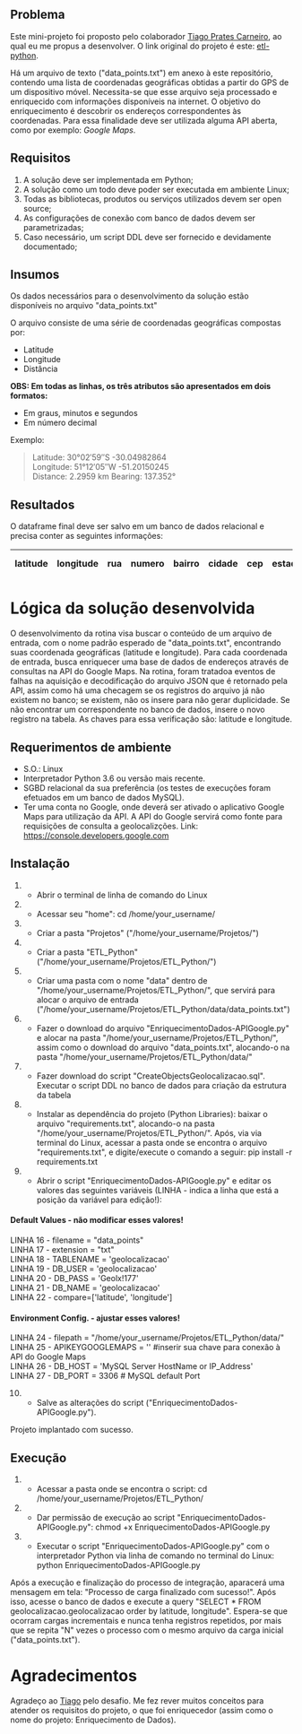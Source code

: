 ## Problema

Este mini-projeto foi proposto pelo colaborador [Tiago Prates Carneiro](https://github.com/tpcarneiro), ao qual eu me propus a desenvolver. O link original do projeto é este: [etl-python](https://github.com/tpcarneiro/dev-etl-python).

Há um arquivo de texto ("data_points.txt") em anexo à este repositório, contendo uma lista de coordenadas geográficas obtidas a partir do GPS de um dispositivo móvel. Necessita-se que esse arquivo seja processado e enriquecido com informações disponíveis na internet. O objetivo do enriquecimento é descobrir os endereços correspondentes às coordenadas. Para essa finalidade deve ser utilizada alguma API aberta, como por exemplo: _Google Maps_.

## Requisitos

1. A solução deve ser implementada em Python;
2. A solução como um todo deve poder ser executada em ambiente Linux;
3. Todas as bibliotecas, produtos ou serviços utilizados devem ser open source;
4. As configurações de conexão com banco de dados devem ser parametrizadas;
5. Caso necessário, um script DDL deve ser fornecido e devidamente documentado;

## Insumos

Os dados necessários para o desenvolvimento da solução estão disponíveis no arquivo "data_points.txt"

O arquivo consiste de uma série de coordenadas geográficas compostas por:

- Latitude
- Longitude
- Distância

**OBS: Em todas as linhas, os três atributos são apresentados em dois formatos:**

- Em graus, minutos e segundos
- Em número decimal

Exemplo:

> Latitude: 30°02′59″S   -30.04982864  
> Longitude: 51°12′05″W   -51.20150245  
> Distance: 2.2959 km  Bearing: 137.352°  

## Resultados

O dataframe final deve ser salvo em um banco de dados relacional e precisa conter as seguintes informações:

latitude|longitude|rua|numero|bairro|cidade|cep|estado|pais|endereço completo
--------|---------|---|------|------|------|---|------|----|-----------------

# Lógica da solução desenvolvida

O desenvolvimento da rotina visa buscar o conteúdo de um arquivo de entrada, com o nome padrão esperado de "data_points.txt", encontrando suas coordenada geográficas (latitude e longitude). Para cada coordenada de entrada, busca enriquecer uma base de dados de endereços através de consultas na API do Google Maps. Na rotina, foram tratadoa eventos de falhas na aquisição e decodificação do arquivo JSON que é retornado pela API, assim como há uma checagem se os registros do arquivo já não existem no banco; se existem, não os insere para não gerar duplicidade. Se não encontrar um correspondente no banco de dados, insere o novo registro na tabela. As chaves para essa verificação são: latitude e longitude.

## Requerimentos de ambiente

- S.O.: Linux
- Interpretador Python 3.6 ou versão mais recente.
- SGBD relacional da sua preferência (os testes de execuções foram efetuados em um banco de dados MySQL).
- Ter uma conta no Google, onde deverá ser ativado o aplicativo Google Maps para utilização da API. A API do Google servirá como fonte para requisições de consulta a geolocalizções. Link: https://console.developers.google.com

## Instalação

1. - Abrir o terminal de linha de comando do Linux
2. - Acessar seu "home": cd /home/your_username/
3. - Criar a pasta "Projetos" ("/home/your_username/Projetos/")
4. - Criar a pasta "ETL_Python" ("/home/your_username/Projetos/ETL_Python/")
5. - Criar uma pasta com o nome "data" dentro de "/home/your_username/Projetos/ETL_Python/", que servirá para alocar o arquivo de entrada ("/home/your_username/Projetos/ETL_Python/data/data_points.txt")
6. - Fazer o download do arquivo "EnriquecimentoDados-APIGoogle.py" e alocar na pasta "/home/your_username/Projetos/ETL_Python/", assim como o download do arquivo "data_points.txt", alocando-o na pasta "/home/your_username/Projetos/ETL_Python/data/"
7. - Fazer download do script "CreateObjectsGeolocalizacao.sql". Executar o script DDL no banco de dados para criação da estrutura da tabela
8. - Instalar as dependência do projeto (Python Libraries): baixar o arquivo "requirements.txt", alocando-o na pasta "/home/your_username/Projetos/ETL_Python/". Após, via via terminal do Linux, acessar a pasta onde se encontra o arquivo "requirements.txt", e digite/execute o comando a seguir: pip install -r requirements.txt
9. - Abrir o script "EnriquecimentoDados-APIGoogle.py" e editar os valores das seguintes variáveis (LINHA - indica a linha que está a posição da variável para edição!):

#### Default Values - não modificar esses valores!
LINHA 16 - filename = "data_points"<br />
LINHA 17 - extension = "txt"<br />
LINHA 18 - TABLENAME = 'geolocalizacao'<br />
LINHA 19 - DB_USER = 'geolocalizacao'<br />
LINHA 20 - DB_PASS = 'Geolx!177'<br />
LINHA 21 - DB_NAME = 'geolocalizacao'<br />
LINHA 22 - compare=['latitude', 'longitude']

#### Environment Config. - ajustar esses valores!
LINHA 24 - filepath = "/home/your_username/Projetos/ETL_Python/data/"<br />
LINHA 25 - APIKEYGOOGLEMAPS = '' #inserir sua chave para conexão à API do Google Maps<br />
LINHA 26 - DB_HOST = 'MySQL Server HostName or IP_Address'<br />
LINHA 27 - DB_PORT = 3306 # MySQL default Port<br />

10. - Salve as alterações do script ("EnriquecimentoDados-APIGoogle.py").

Projeto implantado com sucesso.

## Execução

1. - Acessar a pasta onde se encontra o script: cd /home/your_username/Projetos/ETL_Python/
2. - Dar permissão de execução ao script "EnriquecimentoDados-APIGoogle.py": chmod +x EnriquecimentoDados-APIGoogle.py
3. - Executar o script "EnriquecimentoDados-APIGoogle.py" com o interpretador Python via linha de comando no terminal do Linux: python EnriquecimentoDados-APIGoogle.py

Após a execução e finalização do processo de integração, aparacerá uma mensagem em tela: "Processo de carga finalizado com sucesso!". Após isso, acesse o banco de dados e execute a query "SELECT * FROM geolocalizacao.geolocalizacao order by latitude, longitude". Espera-se que ocorram cargas incrementais e nunca tenha registros repetidos, por mais que se repita "N" vezes o processo com o mesmo arquivo da carga inicial ("data_points.txt").

# Agradecimentos
Agradeço ao [Tiago](https://github.com/tpcarneiro) pelo desafio. Me fez rever muitos conceitos para atender os requisitos do projeto, o que foi enriquecedor (assim como o nome do projeto: Enriquecimento de Dados).

